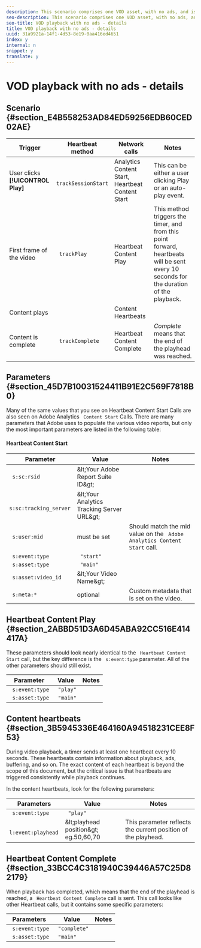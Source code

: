 ```yaml
---
description: This scenario comprises one VOD asset, with no ads, and is played once from beginning to end.
seo-description: This scenario comprises one VOD asset, with no ads, and is played once from beginning to end.
seo-title: VOD playback with no ads - details
title: VOD playback with no ads - details
uuid: 31a9921a-14f1-4d53-8e19-0aa416ed4651
index: y
internal: n
snippet: y
translate: y
---
```


# VOD playback with no ads - details


## Scenario {#section_E4B558253AD84ED59256EDB60CED02AE}


|  Trigger  | Heartbeat method  | Network calls  | Notes  |
|---|---|---|---|
|  User clicks **[!UICONTROL  Play]** | ` trackSessionStart`  | Analytics Content Start, Heartbeat Content Start  | This can be either a user clicking Play or an auto-play event.  |
|  First frame of the video  | ` trackPlay`  | Heartbeat Content Play  | This method triggers the timer, and from this point forward, heartbeats will be sent every 10 seconds for the duration of the playback.  |
|  Content plays  |  | Content Heartbeats  |  |
|  Content is complete  | ` trackComplete`  | Heartbeat Content Complete  | *Complete* means that the end of the playhead was reached.  |


## Parameters {#section_45D7B10031524411B91E2C569F7818B0}

Many of the same values that you see on Heartbeat Content Start Calls are also seen on Adobe Analytics ` Content Start` Calls. There are many parameters that Adobe uses to populate the various video reports, but only the most important parameters are listed in the following table: 

#### Heartbeat Content Start
|  Parameter  | Value  | Notes  |
|---|---|---|
|  ` s:sc:rsid`  | &amp;lt;Your Adobe Report Suite ID&amp;gt;  |  |
|  ` s:sc:tracking_server`  | &amp;lt;Your Analytics Tracking Server URL&amp;gt;  |  |
|  ` s:user:mid`  | must be set  | Should match the mid value on the ` Adobe Analytics Content Start` call.  |
|  ` s:event:type`  | ` "start"`  |  |
|  ` s:asset:type`  | ` "main"`  |  |
|  ` s:asset:video_id`  | &amp;lt;Your Video Name&amp;gt;  |  |
|  ` s:meta:*`  | optional  | Custom metadata that is set on the video.  |


## Heartbeat Content Play {#section_2ABBD51D3A6D45ABA92CC516E414417A}

These parameters should look nearly identical to the ` Heartbeat Content Start` call, but the key difference is the ` s:event:type` parameter. All of the other parameters should still exist.

|  Parameter  | Value  | Notes  |
|---|---|---|
|  ` s:event:type`  | ` "play"`  |  |
|  ` s:asset:type`  | ` "main"`  |  |


## Content heartbeats {#section_3B5945336E464160A94518231CEE8F53}

During video playback, a timer sends at least one heartbeat every 10 seconds. These heartbeats contain information about playback, ads, buffering, and so on. The exact content of each heartbeat is beyond the scope of this document, but the critical issue is that heartbeats are triggered consistently while playback continues. 

In the content heartbeats, look for the following parameters: 

|  Parameters  | Value  | Notes  |
|---|---|---|
|  ` s:event:type`  | ` "play"`  |  |
|  ` l:event:playhead`  | &amp;lt;playhead position&amp;gt; eg.50,60,70  | This parameter reflects the current position of the playhead.  |


## Heartbeat Content Complete {#section_33BCC4C3181940C39446A57C25D82179}

When playback has completed, which means that the end of the playhead is reached, a ` Heartbeat Content Complete` call is sent. This call looks like other Heartbeat calls, but it contains some specific parameters:

|  Parameters  | Value  | Notes  |
|---|---|---|
|  ` s:event:type`  | ` "complete"`  |  |
|  ` s:asset:type`  | ` "main"`  |  |

